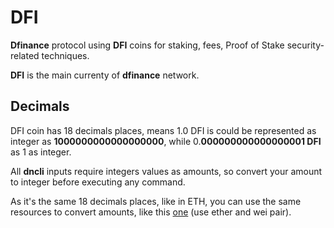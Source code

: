 # DFI

**Dfinance** protocol using **DFI** coins for staking, fees, Proof of Stake security-related techniques.

**DFI** is the main currenty of **dfinance** network.

## Decimals

DFI coin has 18 decimals places, means 1.0 DFI is could be represented as integer as **1000000000000000000**, while 0.**000000000000000001 DFI** as 1 as integer.

All **dncli** inputs require integers values as amounts, so convert your amount to integer before executing any command.

As it's the same 18 decimals places, like in ETH, you can use the same resources to convert amounts, like this [one](https://www.etherchain.org/tools/unitConverter) (use ether and wei pair).
